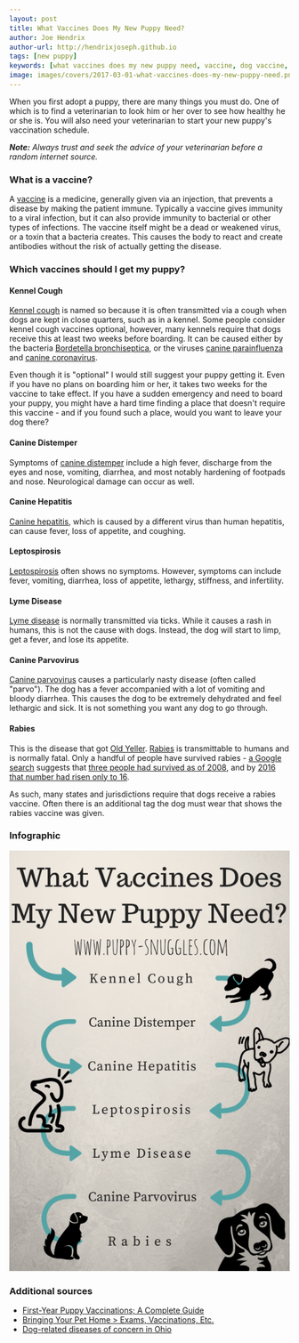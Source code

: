 ```yaml
---
layout: post
title: What Vaccines Does My New Puppy Need?
author: Joe Hendrix
author-url: http://hendrixjoseph.github.io
tags: [new puppy]
keywords: [what vaccines does my new puppy need, vaccine, dog vaccine, puppy vaccine]
image: images/covers/2017-03-01-what-vaccines-does-my-new-puppy-need.png
---
```


When you first adopt a puppy, there are many things you must do. One of which is to find a veterinarian to look him or her over to see how healthy he or she is. You will also need your veterinarian to start your new puppy's vaccination schedule.

***Note:*** *Always trust and seek the advice of your veterinarian before a random internet source.*

### What is a vaccine?

A [vaccine](https://en.wikipedia.org/wiki/Vaccine) is a medicine, generally given via an injection, that prevents a disease by making the patient immune. Typically a vaccine gives immunity to a viral infection, but it can also provide immunity to bacterial or other types of infections. The vaccine itself might be a dead or weakened virus, or a toxin that a bacteria creates. This causes the body to react and create antibodies without the risk of actually getting the disease.

### Which vaccines should I get my puppy?

#### Kennel Cough

[Kennel cough](https://en.wikipedia.org/wiki/Kennel_cough) is named so because it is often transmitted via a cough when dogs are kept in close quarters, such as in a kennel. Some people consider kennel cough vaccines optional, however, many kennels require that dogs receive this at least two weeks before boarding. It can be caused either by the bacteria [Bordetella bronchiseptica](https://en.wikipedia.org/wiki/Bordetella_bronchiseptica), or the viruses [canine parainfluenza](https://en.wikipedia.org/wiki/Parainfluenza_virus) and [canine coronavirus](https://en.wikipedia.org/wiki/Canine_coronavirus).

Even though it is "optional" I would still suggest your puppy getting it. Even if you have no plans on boarding him or her, it takes two weeks for the vaccine to take effect. If you have a sudden emergency and need to board your puppy, you might have a hard time finding a place that doesn't require this vaccine - and if you found such a place, would you want to leave your dog there?

#### Canine Distemper

Symptoms of [canine distemper](https://en.wikipedia.org/wiki/Canine_distemper) include a high fever, discharge from the eyes and nose, vomiting, diarrhea, and most notably hardening of footpads and nose. Neurological damage can occur as well.

#### Canine Hepatitis

[Canine hepatitis](https://en.wikipedia.org/wiki/Infectious_canine_hepatitis), which is caused by a different virus than human hepatitis, can cause fever, loss of appetite, and coughing.

#### Leptospirosis

[Leptospirosis](https://en.wikipedia.org/wiki/Leptospirosis) often shows no symptoms. However, symptoms can include fever, vomiting, diarrhea, loss of appetite, lethargy, stiffness, and infertility.

#### Lyme Disease

[Lyme disease](https://en.wikipedia.org/wiki/Lyme_disease) is normally transmitted via ticks. While it causes a rash in humans, this is not the cause with dogs. Instead, the dog will start to limp, get a fever, and lose its appetite.

#### Canine Parvovirus

[Canine parvovirus](https://en.wikipedia.org/wiki/Canine_parvovirus) causes a particularly nasty disease (often called "parvo"). The dog has a fever accompanied with a lot of vomiting and bloody diarrhea. This causes the dog to be extremely dehydrated and feel lethargic and sick. It is not something you want any dog to go through.

#### Rabies

This is the disease that got [Old Yeller](https://en.wikipedia.org/wiki/Old_Yeller). [Rabies]( https://en.wikipedia.org/wiki/Rabies) is transmittable to humans and is normally fatal. Only a handful of people have survived rabies - [a Google search](https://www.google.com/search?q=list+of+people+who+survived+rabies) suggests that [three people had survived as of 2008](http://www.foxnews.com/story/2008/11/17/boy-15-becomes-1-only-3-known-rabies-survivors-worldwide.html), and by [2016 that number had risen only to 16](https://rabiesalliance.org/media/news/could-more-people-survive-rabies).

As such, many states and jurisdictions require that dogs receive a rabies vaccine. Often there is an additional tag the dog must wear that shows the rabies vaccine was given.

### Infographic

![What Vaccines Does My New Puppy Need?](/images/infographic/infographic-what-vaccines-does-my-new-puppy-need.png)

### Additional sources

* [First-Year Puppy Vaccinations; A Complete Guide](http://www.akc.org/content/health/articles/puppy-shots-complete-guide/)
* [Bringing Your Pet Home &gt; Exams, Vaccinations, Etc.](http://woodmandriveanimalhospital.com/veterinary_topics/c_309_exams_vaccinations_etc.html)
* [Dog-related diseases of concern in Ohio](https://www.odh.ohio.gov/en/odhprograms/bid/zdp/animals/dogs)
